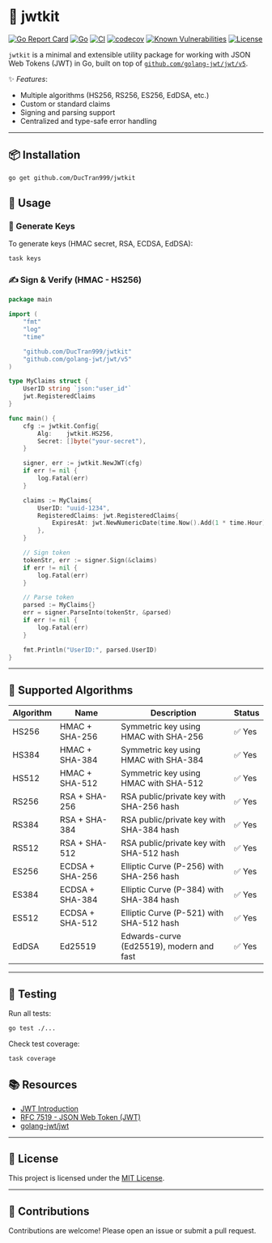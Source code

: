 # 🔐 jwtkit

[![Go Report Card](https://goreportcard.com/badge/github.com/DucTran999/jwtkit)](https://goreportcard.com/report/github.com/DucTran999/jwtkit)
[![Go](https://img.shields.io/badge/Go-1.23-blue?logo=go)](https://golang.org)
[![CI](https://github.com/DucTran999/jwtkit/actions/workflows/ci.yml/badge.svg)](https://github.com/DucTran999/jwtkit/actions/workflows/ci.yml)
[![codecov](https://codecov.io/gh/DucTran999/jwtkit/branch/master/graph/badge.svg)](https://codecov.io/gh/DucTran999/jwtkit)
[![Known Vulnerabilities](https://snyk.io/test/github/ductran999/jwtkit/badge.svg)](https://snyk.io/test/github/ductran999/jwtkit)
[![License](https://img.shields.io/github/license/DucTran999/jwtkit)](LICENSE)

`jwtkit` is a minimal and extensible utility package for working with JSON Web Tokens (JWT) in Go, built on top of [`github.com/golang-jwt/jwt/v5`](https://github.com/golang-jwt/jwt).

✨ _Features_:

- Multiple algorithms (HS256, RS256, ES256, EdDSA, etc.)
- Custom or standard claims
- Signing and parsing support
- Centralized and type-safe error handling

---

## 📦 Installation

```bash
go get github.com/DucTran999/jwtkit
```

## 🚀 Usage

### 🔑 Generate Keys

To generate keys (HMAC secret, RSA, ECDSA, EdDSA):

```bash
task keys
```

### ✍️ Sign & Verify (HMAC - HS256)

```go
package main

import (
	"fmt"
	"log"
	"time"

	"github.com/DucTran999/jwtkit"
	"github.com/golang-jwt/jwt/v5"
)

type MyClaims struct {
	UserID string `json:"user_id"`
	jwt.RegisteredClaims
}

func main() {
	cfg := jwtkit.Config{
		Alg:    jwtkit.HS256,
		Secret: []byte("your-secret"),
	}

	signer, err := jwtkit.NewJWT(cfg)
	if err != nil {
		log.Fatal(err)
	}

	claims := MyClaims{
		UserID: "uuid-1234",
		RegisteredClaims: jwt.RegisteredClaims{
			ExpiresAt: jwt.NewNumericDate(time.Now().Add(1 * time.Hour)),
		},
	}

	// Sign token
	tokenStr, err := signer.Sign(&claims)
	if err != nil {
		log.Fatal(err)
	}

	// Parse token
	parsed := MyClaims{}
	err = signer.ParseInto(tokenStr, &parsed)
	if err != nil {
		log.Fatal(err)
	}

	fmt.Println("UserID:", parsed.UserID)
}
```

---

## 🔐 Supported Algorithms

| Algorithm | Name            | Description                              | Status |
| --------- | --------------- | ---------------------------------------- | ------ |
| HS256     | HMAC + SHA-256  | Symmetric key using HMAC with SHA-256    | ✅ Yes |
| HS384     | HMAC + SHA-384  | Symmetric key using HMAC with SHA-384    | ✅ Yes |
| HS512     | HMAC + SHA-512  | Symmetric key using HMAC with SHA-512    | ✅ Yes |
| RS256     | RSA + SHA-256   | RSA public/private key with SHA-256 hash | ✅ Yes |
| RS384     | RSA + SHA-384   | RSA public/private key with SHA-384 hash | ✅ Yes |
| RS512     | RSA + SHA-512   | RSA public/private key with SHA-512 hash | ✅ Yes |
| ES256     | ECDSA + SHA-256 | Elliptic Curve (P-256) with SHA-256 hash | ✅ Yes |
| ES384     | ECDSA + SHA-384 | Elliptic Curve (P-384) with SHA-384 hash | ✅ Yes |
| ES512     | ECDSA + SHA-512 | Elliptic Curve (P-521) with SHA-512 hash | ✅ Yes |
| EdDSA     | Ed25519         | Edwards-curve (Ed25519), modern and fast | ✅ Yes |

---

## 🧪 Testing

Run all tests:

```sh
go test ./...
```

Check test coverage:

```sh
task coverage
```

## 📚 Resources

- [JWT Introduction](https://jwt.io/introduction)
- [RFC 7519 - JSON Web Token (JWT)](https://tools.ietf.org/html/rfc7519)
- [golang-jwt/jwt](https://github.com/golang-jwt/jwt)

---

## 📜 License

This project is licensed under the [MIT License](./LICENSE).

---

## 🙌 Contributions

Contributions are welcome! Please open an issue or submit a pull request.

